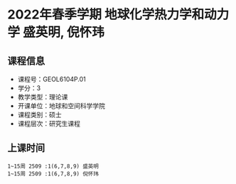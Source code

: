 # 2022年春季学期 地球化学热力学和动力学 盛英明, 倪怀玮






## 课程信息

- 课程号：GEOL6104P.01
- 学分：3
- 教学类型：理论课
- 开课单位：地球和空间科学学院
- 课程类别：硕士
- 课程层次：研究生课程

## 上课时间

```
1~15周 2509 :1(6,7,8,9) 盛英明
1~15周 2509 :1(6,7,8,9) 倪怀玮
```

